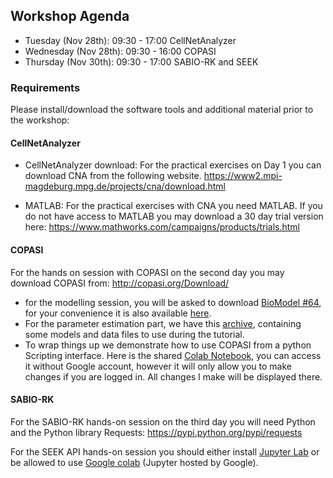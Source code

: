 
## Workshop Agenda

* Tuesday (Nov 28th): 09:30 - 17:00 CellNetAnalyzer
* Wednesday (Nov 28th): 09:30 - 16:00 COPASI
* Thursday (Nov 30th): 09:30 - 17:00 SABIO-RK and SEEK


### Requirements

Please install/download the software tools and additional material prior to the workshop:

#### CellNetAnalyzer

- CellNetAnalyzer download: For the practical exercises on Day 1 you can download CNA from the following website.
<https://www2.mpi-magdeburg.mpg.de/projects/cna/download.html>

- MATLAB: For the practical exercises with CNA you need MATLAB.
If you do not have access to MATLAB you may download a
30 day trial version here:
<https://www.mathworks.com/campaigns/products/trials.html>


#### COPASI

For the hands on session with COPASI on the second day you may download COPASI from: <http://copasi.org/Download/>


 * for the modelling session, you will be asked to download 
   [BioModel #64](https://www.ebi.ac.uk/biomodels/BIOMD0000000064), for your convenience it is also available [here](BIOMD0000000064_url.xml). 
 * For the parameter estimation part, we have this [archive](2022-08-09_-_Copasi_PE.zip), containing some models and data files to use during the tutorial.
 * To wrap things up we demonstrate how to use COPASI from a python
   Scripting interface. Here is the shared 
   [Colab Notebook](https://colab.research.google.com/drive/19qW5bsxsGjExeaJPt51k9BByJJAkfMtQ?usp=sharing), you 
   can access it without Google account, however it will only allow 
   you to make changes if you are logged in. All changes I make will 
   be displayed there. 
 

#### SABIO-RK
For the SABIO-RK hands-on session on the third day you will need Python and the Python library Requests: <https://pypi.python.org/pypi/requests>

For the SEEK API hands-on session you should either install [Jupyter Lab](https://jupyter.org/install) or be allowed to use [Google colab](https://colab.research.google.com/) (Jupyter hosted by Google).

